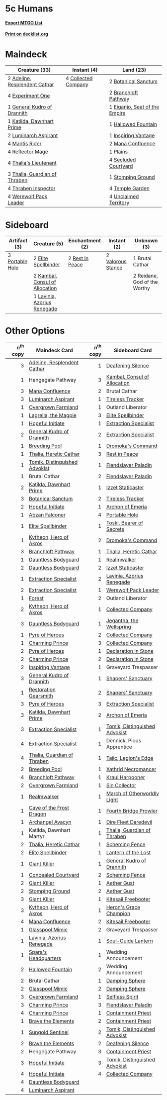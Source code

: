 # 5c Humans

#### [Export MTGO List](../collection/5c%20Humans/5c%20Humans.txt)
#### [Print on decklist.org](http://decklist.org/?deckmain=2%09Adeline,%20Resplendent%20Cathar%0A2%09Botanical%20Sanctum%0A2%09Branchloft%20Pathway%0A4%09Collected%20Company%0A1%09Eiganjo,%20Seat%20of%20the%20Empire%0A4%09Experiment%20One%0A1%09General%20Kudro%20of%20Drannith%0A1%09Hallowed%20Fountain%0A1%09Inspiring%20Vantage%0A1%09Katilda,%20Dawnhart%20Prime%0A2%09Luminarch%20Aspirant%0A2%09Mana%20Confluence%0A4%09Mantis%20Rider%0A1%09Plains%0A4%09Reflector%20Mage%0A4%09Secluded%20Courtyard%0A1%09Stomping%20Ground%0A4%09Temple%20Garden%0A4%09Thalia's%20Lieutenant%0A3%09Thalia,%20Guardian%20of%20Thraben%0A4%09Thraben%20Inspector%0A4%09Unclaimed%20Territory%0A4%09Werewolf%20Pack%20Leader&deckside=1%09Brutal%20Cathar%0A2%09Elite%20Spellbinder%0A2%09Kambal,%20Consul%20of%20Allocation%0A1%09Lavinia,%20Azorius%20Renegade%0A3%09Portable%20Hole%0A2%09Reidane,%20God%20of%20the%20Worthy%0A2%09Rest%20in%20Peace%0A2%09Valorous%20Stance)
# Maindeck

|                                             Creature (33)                                              |                                         Instant (4)                                          |                                               Land (23)                                                |
|--------------------------------------------------------------------------------------------------------|----------------------------------------------------------------------------------------------|--------------------------------------------------------------------------------------------------------|
|2 [Adeline, Resplendent Cathar](http://gatherer.wizards.com/Pages/Card/Details.aspx?multiverseid=534751)|4 [Collected Company](http://gatherer.wizards.com/Pages/Card/Details.aspx?multiverseid=394519)|2 [Botanical Sanctum](http://gatherer.wizards.com/Pages/Card/Details.aspx?multiverseid=417817)          |
|4 [Experiment One](http://gatherer.wizards.com/Pages/Card/Details.aspx?multiverseid=405219)             |                                                                                              |2 [Branchloft Pathway](http://gatherer.wizards.com/Pages/Card/Details.aspx?multiverseid=491909)         |
|1 [General Kudro of Drannith](http://gatherer.wizards.com/Pages/Card/Details.aspx?multiverseid=479707)  |                                                                                              |1 [Eiganjo, Seat of the Empire](http://gatherer.wizards.com/Pages/Card/Details.aspx?multiverseid=548581)|
|1 [Katilda, Dawnhart Prime](http://gatherer.wizards.com/Pages/Card/Details.aspx?multiverseid=535024)    |                                                                                              |1 [Hallowed Fountain](http://gatherer.wizards.com/Pages/Card/Details.aspx?multiverseid=97071)           |
|2 [Luminarch Aspirant](http://gatherer.wizards.com/Pages/Card/Details.aspx?multiverseid=491647)         |                                                                                              |1 [Inspiring Vantage](http://gatherer.wizards.com/Pages/Card/Details.aspx?multiverseid=417819)          |
|4 [Mantis Rider](http://gatherer.wizards.com/Pages/Card/Details.aspx?multiverseid=386589)               |                                                                                              |2 [Mana Confluence](http://gatherer.wizards.com/Pages/Card/Details.aspx?multiverseid=409573)            |
|4 [Reflector Mage](http://gatherer.wizards.com/Pages/Card/Details.aspx?multiverseid=407667)             |                                                                                              |1 [Plains](http://gatherer.wizards.com/Pages/Card/Details.aspx?multiverseid=439856)                     |
|4 [Thalia's Lieutenant](http://gatherer.wizards.com/Pages/Card/Details.aspx?multiverseid=409783)        |                                                                                              |4 [Secluded Courtyard](http://gatherer.wizards.com/Pages/Card/Details.aspx?multiverseid=548588)         |
|3 [Thalia, Guardian of Thraben](http://gatherer.wizards.com/Pages/Card/Details.aspx?multiverseid=442025)|                                                                                              |1 [Stomping Ground](http://gatherer.wizards.com/Pages/Card/Details.aspx?multiverseid=405110)            |
|4 [Thraben Inspector](http://gatherer.wizards.com/Pages/Card/Details.aspx?multiverseid=409784)          |                                                                                              |4 [Temple Garden](http://gatherer.wizards.com/Pages/Card/Details.aspx?multiverseid=405112)              |
|4 [Werewolf Pack Leader](http://gatherer.wizards.com/Pages/Card/Details.aspx?multiverseid=527498)       |                                                                                              |4 [Unclaimed Territory](http://gatherer.wizards.com/Pages/Card/Details.aspx?multiverseid=435419)        |


# Sideboard

|                                       Artifact (3)                                       |                                              Creature (5)                                               |                                     Enchantment (2)                                      |                                        Instant (2)                                         |        Unknown (3)         |
|------------------------------------------------------------------------------------------|---------------------------------------------------------------------------------------------------------|------------------------------------------------------------------------------------------|--------------------------------------------------------------------------------------------|----------------------------|
|3 [Portable Hole](http://gatherer.wizards.com/Pages/Card/Details.aspx?multiverseid=527320)|2 [Elite Spellbinder](http://gatherer.wizards.com/Pages/Card/Details.aspx?multiverseid=513494)           |2 [Rest in Peace](http://gatherer.wizards.com/Pages/Card/Details.aspx?multiverseid=442021)|2 [Valorous Stance](http://gatherer.wizards.com/Pages/Card/Details.aspx?multiverseid=391950)|1 Brutal Cathar             |
|                                                                                          |2 [Kambal, Consul of Allocation](http://gatherer.wizards.com/Pages/Card/Details.aspx?multiverseid=417756)|                                                                                          |                                                                                            |2 Reidane, God of the Worthy|
|                                                                                          |1 [Lavinia, Azorius Renegade](http://gatherer.wizards.com/Pages/Card/Details.aspx?multiverseid=457333)   |                                                                                          |                                                                                            |                            |


# Other Options

|*n*<sup>th</sup> copy|                                             Maindeck Card                                              |*n*<sup>th</sup> copy|                                             Sideboard Card                                             |
|--------------------:|--------------------------------------------------------------------------------------------------------|--------------------:|--------------------------------------------------------------------------------------------------------|
|                    3|[Adeline, Resplendent Cathar](http://gatherer.wizards.com/Pages/Card/Details.aspx?multiverseid=534751)  |                    1|[Deafening Silence](http://gatherer.wizards.com/Pages/Card/Details.aspx?multiverseid=472972)            |
|                    1|Hengegate Pathway                                                                                       |                    3|[Kambal, Consul of Allocation](http://gatherer.wizards.com/Pages/Card/Details.aspx?multiverseid=417756) |
|                    3|[Mana Confluence](http://gatherer.wizards.com/Pages/Card/Details.aspx?multiverseid=409573)              |                    2|Brutal Cathar                                                                                           |
|                    3|[Luminarch Aspirant](http://gatherer.wizards.com/Pages/Card/Details.aspx?multiverseid=491647)           |                    1|[Tireless Tracker](http://gatherer.wizards.com/Pages/Card/Details.aspx?multiverseid=409997)             |
|                    1|[Overgrown Farmland](http://gatherer.wizards.com/Pages/Card/Details.aspx?multiverseid=535064)           |                    1|Outland Liberator                                                                                       |
|                    1|[Lagrella, the Magpie](http://gatherer.wizards.com/Pages/Card/Details.aspx?multiverseid=555397)         |                    3|[Elite Spellbinder](http://gatherer.wizards.com/Pages/Card/Details.aspx?multiverseid=513494)            |
|                    1|[Hopeful Initiate](http://gatherer.wizards.com/Pages/Card/Details.aspx?multiverseid=540850)             |                    1|[Extraction Specialist](http://gatherer.wizards.com/Pages/Card/Details.aspx?multiverseid=555213)        |
|                    2|[General Kudro of Drannith](http://gatherer.wizards.com/Pages/Card/Details.aspx?multiverseid=479707)    |                    2|[Extraction Specialist](http://gatherer.wizards.com/Pages/Card/Details.aspx?multiverseid=555213)        |
|                    1|[Breeding Pool](http://gatherer.wizards.com/Pages/Card/Details.aspx?multiverseid=97088)                 |                    1|[Dromoka's Command](http://gatherer.wizards.com/Pages/Card/Details.aspx?multiverseid=394558)            |
|                    1|[Thalia, Heretic Cathar](http://gatherer.wizards.com/Pages/Card/Details.aspx?multiverseid=414338)       |                    3|[Rest in Peace](http://gatherer.wizards.com/Pages/Card/Details.aspx?multiverseid=442021)                |
|                    1|[Tomik, Distinguished Advokist](http://gatherer.wizards.com/Pages/Card/Details.aspx?multiverseid=460961)|                    1|[Fiendslayer Paladin](http://gatherer.wizards.com/Pages/Card/Details.aspx?multiverseid=430547)          |
|                    1|Brutal Cathar                                                                                           |                    2|[Fiendslayer Paladin](http://gatherer.wizards.com/Pages/Card/Details.aspx?multiverseid=430547)          |
|                    2|[Katilda, Dawnhart Prime](http://gatherer.wizards.com/Pages/Card/Details.aspx?multiverseid=535024)      |                    1|[Izzet Staticaster](http://gatherer.wizards.com/Pages/Card/Details.aspx?multiverseid=253638)            |
|                    3|[Botanical Sanctum](http://gatherer.wizards.com/Pages/Card/Details.aspx?multiverseid=417817)            |                    2|[Tireless Tracker](http://gatherer.wizards.com/Pages/Card/Details.aspx?multiverseid=409997)             |
|                    2|[Hopeful Initiate](http://gatherer.wizards.com/Pages/Card/Details.aspx?multiverseid=540850)             |                    1|[Archon of Emeria](http://gatherer.wizards.com/Pages/Card/Details.aspx?multiverseid=495594)             |
|                    1|[Abzan Falconer](http://gatherer.wizards.com/Pages/Card/Details.aspx?multiverseid=420674)               |                    4|[Portable Hole](http://gatherer.wizards.com/Pages/Card/Details.aspx?multiverseid=527320)                |
|                    1|[Elite Spellbinder](http://gatherer.wizards.com/Pages/Card/Details.aspx?multiverseid=513494)            |                    1|[Toski, Bearer of Secrets](http://gatherer.wizards.com/Pages/Card/Details.aspx?multiverseid=503813)     |
|                    1|[Kytheon, Hero of Akros](http://gatherer.wizards.com/Pages/Card/Details.aspx?multiverseid=398428)       |                    2|[Dromoka's Command](http://gatherer.wizards.com/Pages/Card/Details.aspx?multiverseid=394558)            |
|                    3|[Branchloft Pathway](http://gatherer.wizards.com/Pages/Card/Details.aspx?multiverseid=491909)           |                    1|[Thalia, Heretic Cathar](http://gatherer.wizards.com/Pages/Card/Details.aspx?multiverseid=414338)       |
|                    1|[Dauntless Bodyguard](http://gatherer.wizards.com/Pages/Card/Details.aspx?multiverseid=442902)          |                    1|[Realmwalker](http://gatherer.wizards.com/Pages/Card/Details.aspx?multiverseid=503804)                  |
|                    2|[Dauntless Bodyguard](http://gatherer.wizards.com/Pages/Card/Details.aspx?multiverseid=442902)          |                    2|[Izzet Staticaster](http://gatherer.wizards.com/Pages/Card/Details.aspx?multiverseid=253638)            |
|                    1|[Extraction Specialist](http://gatherer.wizards.com/Pages/Card/Details.aspx?multiverseid=555213)        |                    2|[Lavinia, Azorius Renegade](http://gatherer.wizards.com/Pages/Card/Details.aspx?multiverseid=457333)    |
|                    2|[Extraction Specialist](http://gatherer.wizards.com/Pages/Card/Details.aspx?multiverseid=555213)        |                    1|[Werewolf Pack Leader](http://gatherer.wizards.com/Pages/Card/Details.aspx?multiverseid=527498)         |
|                    1|[Forest](http://gatherer.wizards.com/Pages/Card/Details.aspx?multiverseid=439860)                       |                    2|Outland Liberator                                                                                       |
|                    2|[Kytheon, Hero of Akros](http://gatherer.wizards.com/Pages/Card/Details.aspx?multiverseid=398428)       |                    1|[Collected Company](http://gatherer.wizards.com/Pages/Card/Details.aspx?multiverseid=394519)            |
|                    3|[Dauntless Bodyguard](http://gatherer.wizards.com/Pages/Card/Details.aspx?multiverseid=442902)          |                    1|[Jegantha, the Wellspring](http://gatherer.wizards.com/Pages/Card/Details.aspx?multiverseid=479742)     |
|                    1|[Pyre of Heroes](http://gatherer.wizards.com/Pages/Card/Details.aspx?multiverseid=503857)               |                    2|[Collected Company](http://gatherer.wizards.com/Pages/Card/Details.aspx?multiverseid=394519)            |
|                    1|[Charming Prince](http://gatherer.wizards.com/Pages/Card/Details.aspx?multiverseid=472970)              |                    3|[Collected Company](http://gatherer.wizards.com/Pages/Card/Details.aspx?multiverseid=394519)            |
|                    2|[Pyre of Heroes](http://gatherer.wizards.com/Pages/Card/Details.aspx?multiverseid=503857)               |                    1|[Declaration in Stone](http://gatherer.wizards.com/Pages/Card/Details.aspx?multiverseid=409750)         |
|                    2|[Charming Prince](http://gatherer.wizards.com/Pages/Card/Details.aspx?multiverseid=472970)              |                    2|[Declaration in Stone](http://gatherer.wizards.com/Pages/Card/Details.aspx?multiverseid=409750)         |
|                    2|[Inspiring Vantage](http://gatherer.wizards.com/Pages/Card/Details.aspx?multiverseid=417819)            |                    1|Graveyard Trespasser                                                                                    |
|                    3|[General Kudro of Drannith](http://gatherer.wizards.com/Pages/Card/Details.aspx?multiverseid=479707)    |                    1|[Shapers' Sanctuary](http://gatherer.wizards.com/Pages/Card/Details.aspx?multiverseid=435362)           |
|                    1|[Restoration Gearsmith](http://gatherer.wizards.com/Pages/Card/Details.aspx?multiverseid=417758)        |                    2|[Shapers' Sanctuary](http://gatherer.wizards.com/Pages/Card/Details.aspx?multiverseid=435362)           |
|                    3|[Pyre of Heroes](http://gatherer.wizards.com/Pages/Card/Details.aspx?multiverseid=503857)               |                    3|[Extraction Specialist](http://gatherer.wizards.com/Pages/Card/Details.aspx?multiverseid=555213)        |
|                    3|[Katilda, Dawnhart Prime](http://gatherer.wizards.com/Pages/Card/Details.aspx?multiverseid=535024)      |                    2|[Archon of Emeria](http://gatherer.wizards.com/Pages/Card/Details.aspx?multiverseid=495594)             |
|                    3|[Extraction Specialist](http://gatherer.wizards.com/Pages/Card/Details.aspx?multiverseid=555213)        |                    1|[Tomik, Distinguished Advokist](http://gatherer.wizards.com/Pages/Card/Details.aspx?multiverseid=460961)|
|                    4|[Extraction Specialist](http://gatherer.wizards.com/Pages/Card/Details.aspx?multiverseid=555213)        |                    1|Dennick, Pious Apprentice                                                                               |
|                    4|[Thalia, Guardian of Thraben](http://gatherer.wizards.com/Pages/Card/Details.aspx?multiverseid=442025)  |                    1|[Tajic, Legion's Edge](http://gatherer.wizards.com/Pages/Card/Details.aspx?multiverseid=452954)         |
|                    2|[Breeding Pool](http://gatherer.wizards.com/Pages/Card/Details.aspx?multiverseid=97088)                 |                    1|[Xathrid Necromancer](http://gatherer.wizards.com/Pages/Card/Details.aspx?multiverseid=370619)          |
|                    4|[Branchloft Pathway](http://gatherer.wizards.com/Pages/Card/Details.aspx?multiverseid=491909)           |                    1|[Kraul Harpooner](http://gatherer.wizards.com/Pages/Card/Details.aspx?multiverseid=452886)              |
|                    2|[Overgrown Farmland](http://gatherer.wizards.com/Pages/Card/Details.aspx?multiverseid=535064)           |                    1|[Sin Collector](http://gatherer.wizards.com/Pages/Card/Details.aspx?multiverseid=368968)                |
|                    1|[Realmwalker](http://gatherer.wizards.com/Pages/Card/Details.aspx?multiverseid=503804)                  |                    1|[March of Otherworldly Light](http://gatherer.wizards.com/Pages/Card/Details.aspx?multiverseid=548321)  |
|                    1|[Cave of the Frost Dragon](http://gatherer.wizards.com/Pages/Card/Details.aspx?multiverseid=527540)     |                    1|[Fourth Bridge Prowler](http://gatherer.wizards.com/Pages/Card/Details.aspx?multiverseid=423727)        |
|                    1|[Archangel Avacyn](http://gatherer.wizards.com/Pages/Card/Details.aspx?multiverseid=409741)             |                    1|[Dire Fleet Daredevil](http://gatherer.wizards.com/Pages/Card/Details.aspx?multiverseid=439756)         |
|                    1|Katilda, Dawnhart Martyr                                                                                |                    1|[Thalia, Guardian of Thraben](http://gatherer.wizards.com/Pages/Card/Details.aspx?multiverseid=442025)  |
|                    2|[Thalia, Heretic Cathar](http://gatherer.wizards.com/Pages/Card/Details.aspx?multiverseid=414338)       |                    1|[Scheming Fence](http://gatherer.wizards.com/Pages/Card/Details.aspx?multiverseid=555420)               |
|                    2|[Elite Spellbinder](http://gatherer.wizards.com/Pages/Card/Details.aspx?multiverseid=513494)            |                    1|[Lantern of the Lost](http://gatherer.wizards.com/Pages/Card/Details.aspx?multiverseid=541135)          |
|                    1|[Giant Killer](http://gatherer.wizards.com/Pages/Card/Details.aspx?multiverseid=472976)                 |                    1|[General Kudro of Drannith](http://gatherer.wizards.com/Pages/Card/Details.aspx?multiverseid=479707)    |
|                    1|[Concealed Courtyard](http://gatherer.wizards.com/Pages/Card/Details.aspx?multiverseid=417818)          |                    2|[Scheming Fence](http://gatherer.wizards.com/Pages/Card/Details.aspx?multiverseid=555420)               |
|                    2|[Giant Killer](http://gatherer.wizards.com/Pages/Card/Details.aspx?multiverseid=472976)                 |                    1|[Aether Gust](http://gatherer.wizards.com/Pages/Card/Details.aspx?multiverseid=466796)                  |
|                    2|[Stomping Ground](http://gatherer.wizards.com/Pages/Card/Details.aspx?multiverseid=405110)              |                    2|[Aether Gust](http://gatherer.wizards.com/Pages/Card/Details.aspx?multiverseid=466796)                  |
|                    3|[Giant Killer](http://gatherer.wizards.com/Pages/Card/Details.aspx?multiverseid=472976)                 |                    1|[Kitesail Freebooter](http://gatherer.wizards.com/Pages/Card/Details.aspx?multiverseid=435264)          |
|                    3|[Kytheon, Hero of Akros](http://gatherer.wizards.com/Pages/Card/Details.aspx?multiverseid=398428)       |                    1|[Heron's Grace Champion](http://gatherer.wizards.com/Pages/Card/Details.aspx?multiverseid=414490)       |
|                    4|[Mana Confluence](http://gatherer.wizards.com/Pages/Card/Details.aspx?multiverseid=409573)              |                    2|[Kitesail Freebooter](http://gatherer.wizards.com/Pages/Card/Details.aspx?multiverseid=435264)          |
|                    1|[Glasspool Mimic](http://gatherer.wizards.com/Pages/Card/Details.aspx?multiverseid=491688)              |                    2|Graveyard Trespasser                                                                                    |
|                    1|[Lavinia, Azorius Renegade](http://gatherer.wizards.com/Pages/Card/Details.aspx?multiverseid=457333)    |                    1|[Soul-Guide Lantern](http://gatherer.wizards.com/Pages/Card/Details.aspx?multiverseid=476488)           |
|                    1|[Spara's Headquarters](http://gatherer.wizards.com/Pages/Card/Details.aspx?multiverseid=555458)         |                    1|Wedding Announcement                                                                                    |
|                    2|[Hallowed Fountain](http://gatherer.wizards.com/Pages/Card/Details.aspx?multiverseid=97071)             |                    2|Wedding Announcement                                                                                    |
|                    2|Brutal Cathar                                                                                           |                    1|[Damping Sphere](http://gatherer.wizards.com/Pages/Card/Details.aspx?multiverseid=443101)               |
|                    2|[Glasspool Mimic](http://gatherer.wizards.com/Pages/Card/Details.aspx?multiverseid=491688)              |                    2|[Damping Sphere](http://gatherer.wizards.com/Pages/Card/Details.aspx?multiverseid=443101)               |
|                    3|[Overgrown Farmland](http://gatherer.wizards.com/Pages/Card/Details.aspx?multiverseid=535064)           |                    1|[Selfless Spirit](http://gatherer.wizards.com/Pages/Card/Details.aspx?multiverseid=414332)              |
|                    3|[Charming Prince](http://gatherer.wizards.com/Pages/Card/Details.aspx?multiverseid=472970)              |                    3|[Fiendslayer Paladin](http://gatherer.wizards.com/Pages/Card/Details.aspx?multiverseid=430547)          |
|                    4|[Charming Prince](http://gatherer.wizards.com/Pages/Card/Details.aspx?multiverseid=472970)              |                    1|[Containment Priest](http://gatherer.wizards.com/Pages/Card/Details.aspx?multiverseid=389470)           |
|                    1|[Brave the Elements](http://gatherer.wizards.com/Pages/Card/Details.aspx?multiverseid=389450)           |                    2|[Containment Priest](http://gatherer.wizards.com/Pages/Card/Details.aspx?multiverseid=389470)           |
|                    1|[Sungold Sentinel](http://gatherer.wizards.com/Pages/Card/Details.aspx?multiverseid=534795)             |                    2|[Tomik, Distinguished Advokist](http://gatherer.wizards.com/Pages/Card/Details.aspx?multiverseid=460961)|
|                    2|[Brave the Elements](http://gatherer.wizards.com/Pages/Card/Details.aspx?multiverseid=389450)           |                    2|[Deafening Silence](http://gatherer.wizards.com/Pages/Card/Details.aspx?multiverseid=472972)            |
|                    2|Hengegate Pathway                                                                                       |                    3|[Containment Priest](http://gatherer.wizards.com/Pages/Card/Details.aspx?multiverseid=389470)           |
|                    3|[Hopeful Initiate](http://gatherer.wizards.com/Pages/Card/Details.aspx?multiverseid=540850)             |                    3|[Tomik, Distinguished Advokist](http://gatherer.wizards.com/Pages/Card/Details.aspx?multiverseid=460961)|
|                    4|[Hopeful Initiate](http://gatherer.wizards.com/Pages/Card/Details.aspx?multiverseid=540850)             |                    4|[Collected Company](http://gatherer.wizards.com/Pages/Card/Details.aspx?multiverseid=394519)            |
|                    4|[Dauntless Bodyguard](http://gatherer.wizards.com/Pages/Card/Details.aspx?multiverseid=442902)          |                     |                                                                                                        |
|                    4|[Luminarch Aspirant](http://gatherer.wizards.com/Pages/Card/Details.aspx?multiverseid=491647)           |                     |                                                                                                        |

